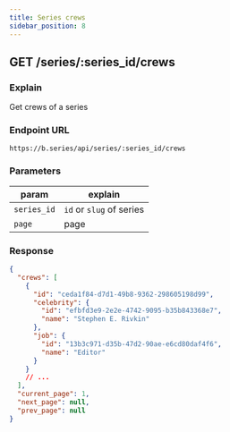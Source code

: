 ```yaml
---
title: Series crews
sidebar_position: 8
---
```


## GET /series/:series_id/crews

### Explain

Get crews of a series

### Endpoint URL

```
https://b.series/api/series/:series_id/crews
```

### Parameters

| param       | explain                  |
| ----------- | ------------------------ |
| `series_id` | `id` or `slug` of series |
| `page`      | page                     |

### Response

```json
{
  "crews": [
    {
      "id": "ceda1f84-d7d1-49b8-9362-298605198d99",
      "celebrity": {
        "id": "efbfd3e9-2e2e-4742-9095-b35b843368e7",
        "name": "Stephen E. Rivkin"
      },
      "job": {
        "id": "13b3c971-d35b-47d2-90ae-e6cd80daf4f6",
        "name": "Editor"
      }
    }
    // ...
  ],
  "current_page": 1,
  "next_page": null,
  "prev_page": null
}
```
